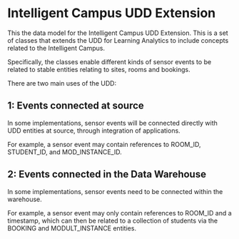 # Intelligent Campus UDD Extension

This the data model for the Intelligent Campus UDD Extension. This is a set of classes that extends the UDD for Learning Analytics 
to include concepts related to the Intelligent Campus.

Specifically, the classes enable different kinds of sensor events to be related to stable entities relating to sites, rooms and bookings.

There are two main uses of the UDD:

## 1: Events connected at source

In some implementations, sensor events will be connected directly with UDD entities at source, through integration of applications.

For example, a sensor event may contain references to ROOM_ID, STUDENT_ID, and MOD_INSTANCE_ID.

## 2: Events connected in the Data Warehouse

In some implementations, sensor events need to be connected within the warehouse.

For example, a sensor event may only contain references to ROOM_ID and a timestamp, 
which can then be related to a collection of students via the BOOKING and MODULT_INSTANCE entities.


